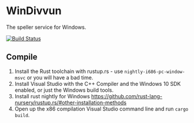 # WinDivvun

The speller service for Windows.

[![Build Status](https://dev.azure.com/divvun/divvun-service/_apis/build/status/divvun.windivvun-service?branchName=master)](https://dev.azure.com/divvun/divvun-service/_build/latest?definitionId=2&branchName=master)

## Compile

1. Install the Rust toolchain with rustup.rs - use `nightly-i686-pc-window-msvc` or you will have a bad time.
1. Install Visual Studio with the C++ Compiler and the Windows 10 SDK enabled, or just the Windows build tools.
1. Install rust nightly for Windows https://github.com/rust-lang-nursery/rustup.rs/#other-installation-methods
1. Open up the x86 compilation Visual Studio command line and run `cargo build`.
